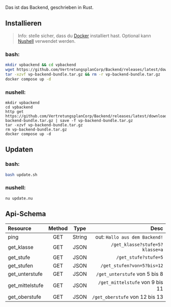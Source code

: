 Das ist das Backend, geschrieben in Rust.

## Installieren

> Info: stelle sicher, dass du [Docker](https://docs.docker.com/engine/install/) installiert hast.
> Optional kann [Nushell](https://nushell.sh) verwendet werden.

### bash:

```bash
mkdir vpbackend && cd vpbackend
wget https://github.com/VertretungsplanCorp/Backend/releases/latest/download/vp-backend-bundle.tar.gz
tar -xzvf vp-backend-bundle.tar.gz && rm -r vp-backend-bundle.tar.gz
docker compose up -d
```

### nushell:

```nu
mkdir vpbackend
cd vpbackend
http get https://github.com/VertretungsplanCorp/Backend/releases/latest/download/vp-backend-bundle.tar.gz | save -f vp-backend-bundle.tar.gz
tar -xzvf vp-backend-bundle.tar.gz
rm vp-backend-bundle.tar.gz
docker compose up -d
```

## Updaten

### bash:

```bash
bash update.sh
```

### nushell:

```nu
nu update.nu
```

## Api-Schema

| Resource        | Method |  Type  |                            Desc |
| :-------------- | :----: | :----: | ------------------------------: |
| ping            |  GET   | String |   out: `Hallo aus dem Backend!` |
| get_klasse      |  GET   |  JSON  |  `/get_klasse?stufe=5?klasse=a` |
| get_stufe       |  GET   |  JSON  |            `/get_stufe?stufe=5` |
| get_stufen      |  GET   |  JSON  |      `/get_stufen?von=5?bis=12` |
| get_unterstufe  |  GET   |  JSON  |   `/get_unterstufe` von 5 bis 8 |
| get_mittelstufe |  GET   |  JSON  | `/get_mittelstufe` von 9 bis 11 |
| get_oberstufe   |  GET   |  JSON  |  `/get_oberstufe` von 12 bis 13 |

